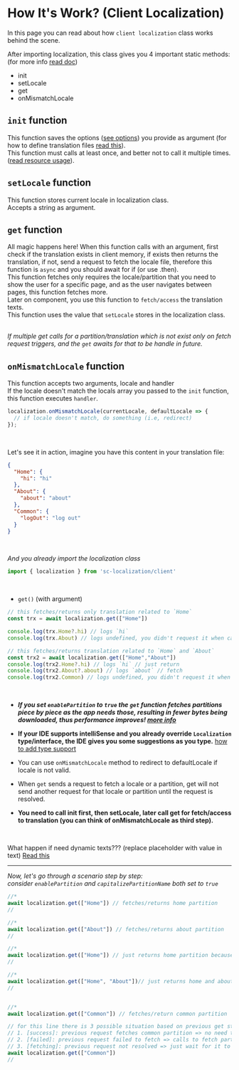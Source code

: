# How It's Work? (Client Localization)
In this page you can read about how `client localization` class works behind the scene. <br>

After importing localization, this class gives you 4 important static methods: (for more info [read doc](../docs/sc-localization.serverlocalization.md))
- init
- setLocale
- get
- onMismatchLocale


## `init` function
This function saves the options ([see options](../docs/sc-localization.localizationoptions.md)) you provide as argument (for how to define translation files [read this](./define-translation.md)). <br>
This function must calls at least once, and better not to call it multiple times. ([read resource usage](./resources.md)).<br>


## `setLocale` function
This function stores current locale in localization class. <br>
Accepts a string as argument.


## `get` function
All magic happens here! When this function calls with an argument, first check if the translation exists in client memory, if exists then returns the translation, if not, send a request to fetch the locale file, therefore this function is `async` and you should await for if (or use .then). <br>
This function fetches only requires the locale/partition that you need to show the user for a specific page, and as the user navigates between pages, this function fetches more. <br>
Later on component, you use this function to `fetch/access` the translation texts. <br>
This function uses the value that `setLocale` stores in the localization class. <br> <br>

*If multiple get calls for a partition/translation which is not exist only on fetch request triggers, and the `get` awaits for that to be handle in future.*


## `onMismatchLocale` function
This function accepts two arguments, locale and handler <br>
If the locale doesn't match the locals array you passed to the `init` function, this function executes `handler`.

```ts
localization.onMismatchLocale(currentLocale, defaultLocale => {
  // if locale doesn't match, do something (i.e, redirect)
});
```


<br>

Let's see it in action, imagine you have this content in your translation file:
```json
{
  "Home": {
    "hi": "hi"
  },
  "About": {
    "about": "about"
  },
  "Common": {
    "logOut": "log out"
  }
}
```

<br>

*And you already import the localization class* 
```ts
import { localization } from 'sc-localization/client'
```

<br>

- `get()` (with argument)

```ts
// this fetches/returns only translation related to `Home`
const trx = await localization.get(["Home"])

console.log(trx.Home?.hi) // logs `hi`
console.log(trx.About) // logs undefined, you didn't request it when calling `get`

// this fetches/returns translation related to `Home` and `About`
const trx2 = await localization.get(["Home","About"])
console.log(trx2.Home?.hi) // logs `hi` // just return
console.log(trx2.About?.about) // logs `about` // fetch
console.log(trx2.Common) // logs undefined, you didn't request it when calling `get`
```
<br>

- ***If you set `enablePartition` to `true` the `get` function fetches partitions piece by piece as the app needs those, resulting in fewer bytes being downloaded, thus performance improves! [more info](/markdown/resources.md#notes)***

- **If your IDE supports intelliSense and you already override `Localization` type/interface, the IDE gives you some suggestions as you type.** [how to add type support](./add-type-support.md)

- You can use `onMismatchLocale` method to redirect to defaultLocale if locale is not valid.

- When `get` sends a request to fetch a locale or a partition, get will not send another request for that locale or partition until the request is resolved.

- **You need to call init first, then setLocale, later call get for fetch/access to translation (you can think of onMismatchLocale as third step).**


<br>

What happen if need dynamic texts??? (replace placeholder with value in text) [Read this](./dynamic-text.md)

<hr>

*Now, let's go through a scenario step by step:* <br>
*consider `enablePartition` and `capitalizePartitionName` both set to `true`*

```ts
//*
await localization.get(["Home"]) // fetches/returns home partition
//

//*
await localization.get(["About"]) // fetches/returns about partition
//

//*
await localization.get(["Home"]) // just returns home partition because it already exist in memory
//

//*
await localization.get(["Home", "About"])// just returns home and about partition, both partitions already exists in memory
//


//*
await localization.get(["Common"]) // fetches/return common partition

// for this line there is 3 possible situation based on previous get state
// 1. [success]: previous request fetches common partition => no need to fetch, just returns common partition.
// 2. [failed]: previous request failed to fetch => calls to fetch partition.
// 3. [fetching]: previous request not resolved => just wait for it to be resolved.
await localization.get(["Common"]) 
//


```
